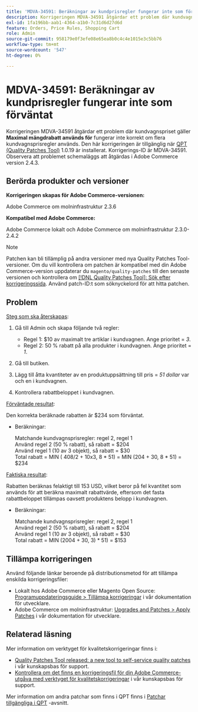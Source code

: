 ```yaml
---
title: 'MDVA-34591: Beräkningar av kundprisregler fungerar inte som förväntat'
description: Korrigeringen MDVA-34591 åtgärdar ett problem där kundvagnsprisregeln med **maximal mängdrabatt används för** inte fungerar korrekt om flera kundvagnsprisregler tillämpas. Den här korrigeringen är tillgänglig när [QPT-verktyget (Quality Patches Tool)](/help/announcements/adobe-commerce-announcements/magento-quality-patches-released-new-tool-to-self-serve-quality-patches.md) 1.0.19 är installerat. Korrigerings-ID är MDVA-34591. Observera att problemet schemaläggs att åtgärdas i Adobe Commerce version 2.4.3.
exl-id: 1fa196bb-aab1-4364-a1b0-7c31d6d27d6d
feature: Orders, Price Rules, Shopping Cart
role: Admin
source-git-commit: 958179e0f3efe08e65ea8b0c4c4e1015e3c5bb76
workflow-type: tm+mt
source-wordcount: '547'
ht-degree: 0%

---
```


# MDVA-34591: Beräkningar av kundprisregler fungerar inte som förväntat

Korrigeringen MDVA-34591 åtgärdar ett problem där kundvagnspriset gäller **Maximal mängdrabatt används för** fungerar inte korrekt om flera kundvagnsprisregler används. Den här korrigeringen är tillgänglig när [QPT (Quality Patches Tool)](/help/announcements/adobe-commerce-announcements/magento-quality-patches-released-new-tool-to-self-serve-quality-patches.md) 1.0.19 är installerat. Korrigerings-ID är MDVA-34591. Observera att problemet schemaläggs att åtgärdas i Adobe Commerce version 2.4.3.

## Berörda produkter och versioner

**Korrigeringen skapas för Adobe Commerce-versionen:**

Adobe Commerce om molninfrastruktur 2.3.6

**Kompatibel med Adobe Commerce:**

Adobe Commerce lokalt och Adobe Commerce om molninfrastruktur 2.3.0-2.4.2

>[!NOTE]
>
>Patchen kan bli tillämplig på andra versioner med nya Quality Patches Tool-versioner. Om du vill kontrollera om patchen är kompatibel med din Adobe Commerce-version uppdaterar du `magento/quality-patches` till den senaste versionen och kontrollera om [[!DNL Quality Patches Tool]: Sök efter korrigeringssida](https://devdocs.magento.com/quality-patches/tool.html#patch-grid). Använd patch-ID:t som söknyckelord för att hitta patchen.

## Problem

<u>Steg som ska återskapas</u>:

1. Gå till Admin och skapa följande två regler:

   * Regel 1: $10 av maximalt tre artiklar i kundvagnen. Ange prioritet = *3*.
   * Regel 2: 50 % rabatt på alla produkter i kundvagnen. Ange prioritet = *1*.

1. Gå till butiken.

1. Lägg till åtta kvantiteter av en produktuppsättning till pris = *51 dollar* var och en i kundvagnen.

1. Kontrollera rabattbeloppet i kundvagnen.

<u>Förväntade resultat</u>:

Den korrekta beräknade rabatten är $234 som förväntat.

* Beräkningar:

  Matchande kundvagnsprisregler: regel 2, regel 1\
  Använd regel 2 (50 % rabatt), så rabatt = $204\
  Använd regel 1 (10 av 3 objekt), så rabatt = $30\
  Total rabatt = MIN ( 408/2 + 10x3, 8 &#42; 51) = MIN (204 + 30, 8 &#42; 51) = $234

<u>Faktiska resultat</u>:

Rabatten beräknas felaktigt till 153 USD, vilket beror på fel kvantitet som används för att beräkna maximalt rabattvärde, eftersom det fasta rabattbeloppet tillämpas oavsett produktens belopp i kundvagnen.

* Beräkningar:

  Matchande kundvagnsprisregler: regel 2, regel 1\
  Använd regel 2 (50 % rabatt), så rabatt = $204\
  Använd regel 1 (10 av 3 objekt), så rabatt = $30\
  Total rabatt = MIN (2004 + 30, 3) &#42; 51) = $153

## Tillämpa korrigeringen

Använd följande länkar beroende på distributionsmetod för att tillämpa enskilda korrigeringsfiler:

* Lokalt hos Adobe Commerce eller Magento Open Source: [Programuppdateringsguide > Tillämpa korrigeringar](https://devdocs.magento.com/guides/v2.4/comp-mgr/patching/mqp.html) i vår dokumentation för utvecklare.
* Adobe Commerce om molninfrastruktur: [Upgrades and Patches > Apply Patches](https://devdocs.magento.com/cloud/project/project-patch.html) i vår dokumentation för utvecklare.

## Relaterad läsning

Mer information om verktyget för kvalitetskorrigeringar finns i:

* [Quality Patches Tool released: a new tool to self-service quality patches](/help/announcements/adobe-commerce-announcements/magento-quality-patches-released-new-tool-to-self-serve-quality-patches.md) i vår kunskapsbas för support.
* [Kontrollera om det finns en korrigeringsfil för din Adobe Commerce-utgåva med verktyget för kvalitetskorrigeringar](/help/support-tools/patches-available-in-qpt-tool/check-patch-for-magento-issue-with-magento-quality-patches.md) i vår kunskapsbas för support.

Mer information om andra patchar som finns i QPT finns i [Patchar tillgängliga i QPT](https://support.magento.com/hc/en-us/sections/360010506631-Patches-available-in-MQP-tool-) -avsnitt.
